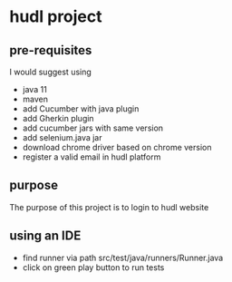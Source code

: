 # hudl project

## pre-requisites
I would suggest using
- java 11
- maven
- add Cucumber with java plugin
- add Gherkin plugin
- add cucumber jars with same version
- add selenium.java jar
- download chrome driver based on chrome version
- register a valid email in hudl platform

## purpose
The purpose of this project is to login to hudl website

## using an IDE
- find runner via path src/test/java/runners/Runner.java
- click on green play button to run tests